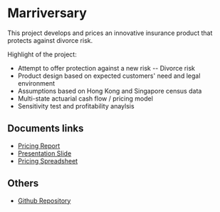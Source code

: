 # Marriversary
This project develops and prices an innovative insurance product that protects against divorce risk.

Highlight of the project:
- Attempt to offer protection against a new risk -- Divorce risk
- Product design based on expected customers' need and legal environment
- Assumptions based on Hong Kong and Singapore census data
- Multi-state actuarial cash flow / pricing model
- Sensitivity test and profitability anaylsis


## Documents links

- [Pricing Report](https://actuarialcat.github.io/Marriversary/Real%20Report%20v7%20public.pdf)
- [Presentation Slide](https://actuarialcat.github.io/Marriversary/Final%20Presentation%20v4%20Public.pdf)
- [Pricing Spreadsheet](https://drive.google.com/file/d/1PVgg0NLdfVziXrestsnmAjp-ZEFk8WjP/view?usp=sharing)


## Others

- [Github Repository](https://github.com/actuarialcat/Marriversary)
